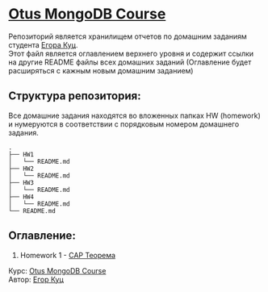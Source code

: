 # [Otus MongoDB Course](https://otus.ru/lessons/mongodb/)
Репозиторий является хранилищем отчетов по домашним заданиям студента [Егора Куц](https://github.com/LirayKH).  
Этот файл является оглавлением верхнего уровня и содержит ссылки на другие README файлы всех домашних заданий (Оглавление будет расширяться с кажным новым домашним заданием)

## Структура репозитория:
Все домашние задания находятся во вложенных папках HW (homework) и нумеруются в соответствии с порядковым номером домашнего задания.

```
.
├── HW1
│   └── README.md
├── HW2
│   └── README.md
├── HW3
│   └── README.md
├── HW4
│   └── README.md
└── README.md
```

## Оглавление:
1. Homework 1 - [CAP Теорема](HW1/README.md)


Курс: [Otus MongoDB Course](https://otus.ru/lessons/mongodb/) \
Автор: [Егор Куц](https://github.com/LirayKH)